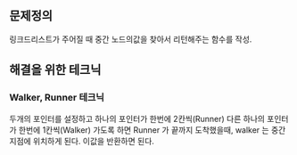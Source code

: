 ## 문제정의
링크드리스트가 주어질 때 중간 노드의값을 찾아서 리턴해주는 함수를 작성.

## 해결을 위한 테크닉
### Walker, Runner 테크닉
두개의 포인터를 설정하고 하나의 포인터가 한번에 2칸씩(Runner) 다른 하나의 포인터가 한번에 1칸씩(Walker) 가도록 하면
Runner 가 끝까지 도착했을때, walker 는 중간지점에 위치하게 된다. 이값을 반환하면 된다. 
